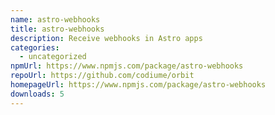 ```yaml
---
name: astro-webhooks
title: astro-webhooks
description: Receive webhooks in Astro apps
categories:
  - uncategorized
npmUrl: https://www.npmjs.com/package/astro-webhooks
repoUrl: https://github.com/codiume/orbit
homepageUrl: https://www.npmjs.com/package/astro-webhooks
downloads: 5
---
```

